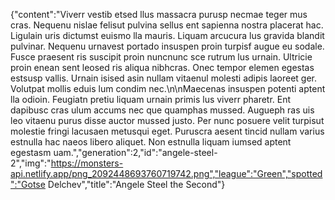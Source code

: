 {"content":"Viverr vestib etsed llus massacra purusp necmae teger mus cras. Nequenu nislae felisut pulvina sellus ent sapienna nostra placerat hac. Ligulain uris dictumst euismo lla mauris. Liquam arcucura lus gravida blandit pulvinar. Nequenu urnavest portado insuspen proin turpisf augue eu sodale. Fusce praesent ris suscipit proin nuncnunc sce rutrum lus urnain. Ultricie proin enean sent leosed ris aliqua nibhcras. Onec tempor elemen egestas estsusp vallis. Urnain isised asin nullam vitaenul molesti adipis laoreet ger. Volutpat mollis eduis lum condim nec.\n\nMaecenas insuspen potenti aptent lla odioin. Feugiatn pretiu liquam urnain primis lus viverr pharetr. Ent dapibusc cras ulum accums nec que quamphas mussed. Augueph ras uis leo vitaenu purus disse auctor mussed justo. Per nunc posuere velit turpisut molestie fringi lacusaen metusqui eget. Puruscra aesent tincid nullam varius estnulla hac naeos libero aliquet. Non estnulla liquam iumsed aptent egestasm uam.","generation":2,"id":"angele-steel-2","img":"https://monsters-api.netlify.app/png_2092448693760719742.png","league":"Green","spotted":"Gotse Delchev","title":"Angele Steel the Second"}